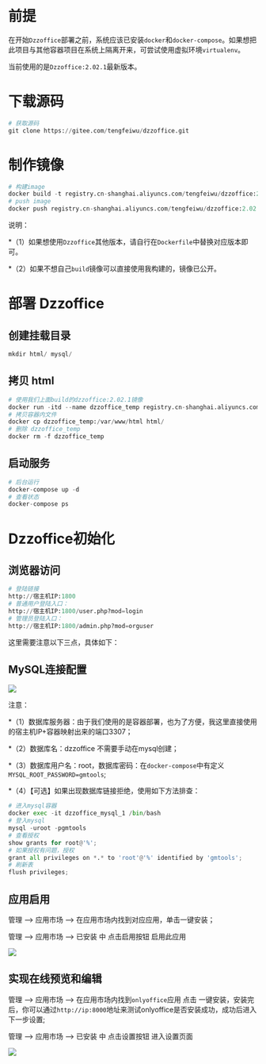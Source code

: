 # 前提

在开始` Dzzoffice `部署之前，系统应该已安装` docker `和` docker-compose `。如果想把此项目与其他容器项目在系统上隔离开来，可尝试使用虚拟环境` virtualenv `。

当前使用的是` Dzzoffice:2.02.1 `最新版本。

# 下载源码

```python
# 获取源码
git clone https://gitee.com/tengfeiwu/dzzoffice.git
```

# 制作镜像

```python
# 构建image
docker build -t registry.cn-shanghai.aliyuncs.com/tengfeiwu/dzzoffice:2.02.1 .
# push image
docker push registry.cn-shanghai.aliyuncs.com/tengfeiwu/dzzoffice:2.02.1
```

说明：

*（1）如果想使用` Dzzoffice `其他版本，请自行在` Dockerfile `中替换对应版本即可。

*（2）如果不想自己` build `镜像可以直接使用我构建的，镜像已公开。

# 部署 Dzzoffice

## 创建挂载目录

```python
mkdir html/ mysql/
```
## 拷贝 html

```python
# 使用我们上面build的dzzoffice:2.02.1镜像
docker run -itd --name dzzoffice_temp registry.cn-shanghai.aliyuncs.com/tengfeiwu/dzzoffice:2.02.1
# 拷贝容器内文件
docker cp dzzoffice_temp:/var/www/html html/
# 删除 dzzoffice_temp
docker rm -f dzzoffice_temp
```
## 启动服务

```python
# 后台运行
docker-compose up -d
# 查看状态
docker-compose ps
```
# Dzzoffice初始化

## 浏览器访问

```python
# 登陆链接
http://宿主机IP:1800
# 普通用户登陆入口：
http://宿主机IP:1800/user.php?mod=login
# 管理员登陆入口：
http://宿主机IP:1800/admin.php?mod=orguser
```

这里需要注意以下三点，具体如下：

## MySQL连接配置

[![](https://pic.imgdb.cn/item/60fa28955132923bf87e8a62.jpg)](https://pic.imgdb.cn/item/60fa28955132923bf87e8a62.jpg)

注意：

*（1）数据库服务器：由于我们使用的是容器部署，也为了方便，我这里直接使用的宿主机IP+容器映射出来的端口3307；

*（2）数据库名：dzzoffice 不需要手动在mysql创建；

*（3）数据库用户名：root，数据库密码：在` docker-compose `中有定义` MYSQL_ROOT_PASSWORD=gmtools `;

*（4）【可选】如果出现数据库链接拒绝，使用如下方法排查：

```python
# 进入mysql容器
docker exec -it dzzoffice_mysql_1 /bin/bash
# 登入mysql
mysql -uroot -pgmtools
# 查看授权
show grants for root@'%';
# 如果授权有问题，授权
grant all privileges on *.* to 'root'@'%' identified by 'gmtools';
# 刷新表
flush privileges;
```
## 应用启用

管理 --> 应用市场 --> 在应用市场内找到对应应用，单击一键安装；

管理 --> 应用市场 --> 已安装 中 点击启用按钮 启用此应用

[![](https://pic.imgdb.cn/item/60fa2c6d5132923bf8895965.jpg)](https://pic.imgdb.cn/item/60fa2c6d5132923bf8895965.jpg)

## 实现在线预览和编辑

管理 --> 应用市场 --> 在应用市场内找到` onlyoffice `应用 点击 一键安装，安装完后，你可以通过` http://ip:8000 `地址来测试onlyoffice是否安装成功，成功后进入下一步设置;

管理 --> 应用市场 --> 已安装 中 点击设置按钮 进入设置页面

[![](https://pic.imgdb.cn/item/60fa2d375132923bf88bb455.jpg)](https://pic.imgdb.cn/item/60fa2d375132923bf88bb455.jpg)
